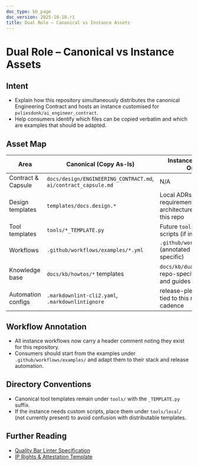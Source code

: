 ```yaml
---
doc_type: kb_page
doc_version: 2025-10-18.r1
title: Dual Role – Canonical vs Instance Assets
---
```


Dual Role – Canonical vs Instance Assets
=======================================

Intent
------

- Explain how this repository simultaneously distributes the canonical Engineering Contract and hosts an instance customised for `pvliesdonk/ai_engineer_contract`.
- Help consumers identify which files can be copied verbatim and which are examples that should be adapted.

Asset Map
---------

| Area                          | Canonical (Copy As-Is)                                             | Instance (Example Only)                                               |
| ----------------------------- | ------------------------------------------------------------------ | --------------------------------------------------------------------- |
| Contract & Capsule            | `docs/design/ENGINEERING_CONTRACT.md`, `ai/contract_capsule.md`    | N/A                                                                   |
| Design templates              | `templates/docs.design.*`                                          | Local ADRs, requirements, architecture specific to this repo          |
| Tool templates                | `tools/*_TEMPLATE.py`                                              | Future `tools/local/` scripts (if introduced)                         |
| Workflows                     | `.github/workflows/examples/*.yml`                                 | `.github/workflows/*.yml` (annotated as instance-specific)            |
| Knowledge base                | `docs/kb/howtos/*` templates                                       | `docs/kb/dual-role.md`, repo-specific how-tos and guides              |
| Automation configs            | `.markdownlint-cli2.yaml`, `.markdownlintignore`                   | release-please settings tied to this repo’s cadence                   |

Workflow Annotation
-------------------

- All instance workflows now carry a header comment noting they exist for this repository.
- Consumers should start from the examples under `.github/workflows/examples/` and adapt them to their stack and release automation.

Directory Conventions
---------------------

- Canonical tool templates remain under `tools/` with the `_TEMPLATE.py` suffix.
- If the instance needs custom scripts, place them under `tools/local/` (not currently present) to avoid confusion with distributable templates.

Further Reading
---------------

- [Quality Bar Linter Specification](./howtos/quality-bar-linter.md)
- [IP Rights & Attestation Template](./howtos/ip-disclaimer.md)

